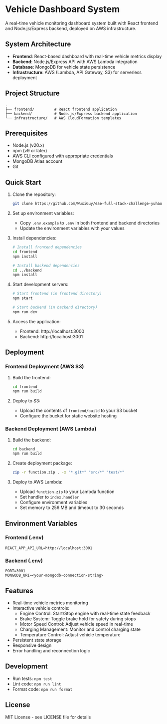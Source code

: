 # Vehicle Dashboard System

A real-time vehicle monitoring dashboard system built with React frontend and Node.js/Express backend, deployed on AWS infrastructure.

## System Architecture

- **Frontend**: React-based dashboard with real-time vehicle metrics display
- **Backend**: Node.js/Express API with AWS Lambda integration
- **Database**: MongoDB for vehicle state persistence
- **Infrastructure**: AWS (Lambda, API Gateway, S3) for serverless deployment

## Project Structure

```
.
├── frontend/         # React frontend application
├── backend/          # Node.js/Express backend application
└── infrastructure/   # AWS CloudFormation templates
```

## Prerequisites

- Node.js (v20.x)
- npm (v9 or later)
- AWS CLI configured with appropriate credentials
- MongoDB Atlas account
- Git

## Quick Start

1. Clone the repository:
   ```bash
   git clone https://github.com/WuxiGuy/eae-full-stack-challenge-yuhao-glenn-hua.git
   ```

2. Set up environment variables:
   - Copy `.env.example` to `.env` in both frontend and backend directories
   - Update the environment variables with your values

3. Install dependencies:
   ```bash
   # Install frontend dependencies
   cd frontend
   npm install

   # Install backend dependencies
   cd ../backend
   npm install
   ```

4. Start development servers:
   ```bash
   # Start frontend (in frontend directory)
   npm start

   # Start backend (in backend directory)
   npm run dev
   ```

5. Access the application:
   - Frontend: http://localhost:3000
   - Backend: http://localhost:3001

## Deployment

### Frontend Deployment (AWS S3)

1. Build the frontend:
   ```bash
   cd frontend
   npm run build
   ```

2. Deploy to S3:
   - Upload the contents of `frontend/build` to your S3 bucket
   - Configure the bucket for static website hosting

### Backend Deployment (AWS Lambda)

1. Build the backend:
   ```bash
   cd backend
   npm run build
   ```

2. Create deployment package:
   ```bash
   zip -r function.zip . -x "*.git*" "src/*" "test/*"
   ```

3. Deploy to AWS Lambda:
   - Upload `function.zip` to your Lambda function
   - Set handler to `index.handler`
   - Configure environment variables
   - Set memory to 256 MB and timeout to 30 seconds

## Environment Variables

### Frontend (.env)
```
REACT_APP_API_URL=http://localhost:3001
```

### Backend (.env)
```
PORT=3001
MONGODB_URI=<your-mongodb-connection-string>
```

## Features

- Real-time vehicle metrics monitoring
- Interactive vehicle controls:
  - Engine Control: Start/Stop engine with real-time state feedback
  - Brake System: Toggle brake hold for safety during stops
  - Motor Speed Control: Adjust vehicle speed in real-time
  - Charging Management: Monitor and control charging state
  - Temperature Control: Adjust vehicle temperature
- Persistent state storage
- Responsive design
- Error handling and reconnection logic

## Development

- Run tests: `npm test`
- Lint code: `npm run lint`
- Format code: `npm run format`

## License

MIT License - see LICENSE file for details
